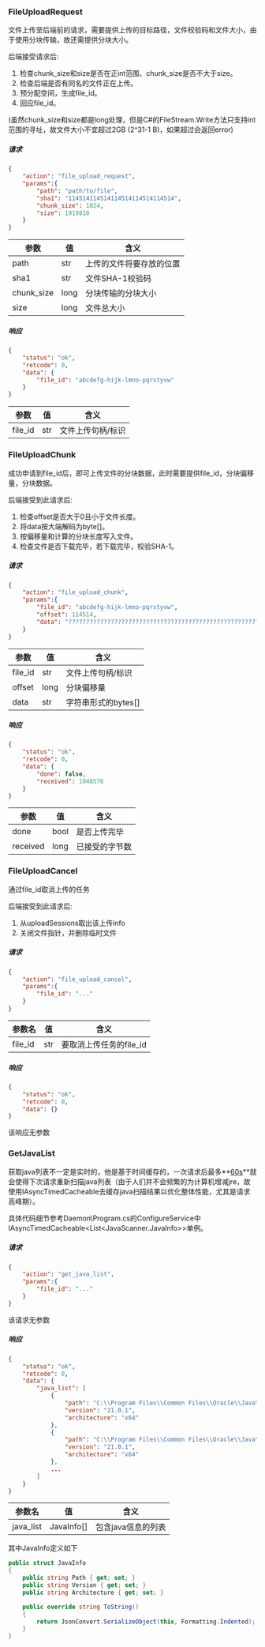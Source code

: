 ### FileUploadRequest

文件上传至后端前的请求，需要提供上传的目标路径，文件校验码和文件大小，由于使用分块传输，故还需提供分块大小。

后端接受请求后:

1. 检查chunk_size和size是否在正int范围、chunk_size是否不大于size。
2. 检查后端是否有同名的文件正在上传。
3. 预分配空间，生成file_id。
4. 回应file_id。

(虽然chunk_size和size都是long处理，但是C#的FileStream.Write方法只支持int范围的寻址，故文件大小不宜超过2GB (2^31-1 B)，如果超过会返回error)

##### 请求

```json
{
    "action": "file_upload_request",
    "params":{
        "path": "path/to/file",
        "sha1": "114514114514114514114514114514",
        "chunk_size": 1024,
        "size": 1919810
    }
}
```

| 参数       | 值   | 含义                     |
| ---------- | ---- | ------------------------ |
| path       | str  | 上传的文件将要存放的位置 |
| sha1       | str  | 文件SHA-1校验码          |
| chunk_size | long | 分块传输的分块大小       |
| size       | long | 文件总大小               |

##### 响应

```json
{
    "status": "ok",
    "retcode": 0,
    "data": {
        "file_id": "abcdefg-hijk-lmno-pqrstyvw"
    }
}
```

| 参数    | 值   | 含义              |
| ------- | ---- | ----------------- |
| file_id | str  | 文件上传句柄/标识 |



### FileUploadChunk

成功申请到file_id后，即可上传文件的分块数据，此时需要提供file_id，分块偏移量，分块数据。

后端接受到此请求后:

1. 检查offset是否大于0且小于文件长度。
2. 将data按大端解码为byte[]。
3. 按偏移量和计算的分块长度写入文件。
4. 检查文件是否下载完毕，若下载完毕，校验SHA-1。

##### 请求

```json
{
    "action": "file_upload_chunk",
    "params":{
        "file_id": "abcdefg-hijk-lmno-pqrstyvw",
        "offset": 114514,
        "data": "????????????????????????????????????????????????????????????????????????????????????????????????????????"
    }
}
```

| 参数    | 值   | 含义                |
| ------- | ---- | ------------------- |
| file_id | str  | 文件上传句柄/标识   |
| offset  | long | 分块偏移量          |
| data    | str  | 字符串形式的bytes[] |

##### 响应

```json
{
    "status": "ok",
    "retcode": 0,
    "data": {
        "done": false,
        "received": 1048576
    }
}
```

| 参数     | 值   | 含义           |
| -------- | ---- | -------------- |
| done     | bool | 是否上传完毕   |
| received | long | 已接受的字节数 |



### FileUploadCancel

通过file_id取消上传的任务

后端接受到此请求后:

1. 从uploadSessions取出该上传info
2. 关闭文件指针，并删除临时文件

##### 请求

```json
{
    "action": "file_upload_cancel",
    "params":{
        "file_id": "..."
    }
}
```

| 参数名  | 值   | 含义                    |
| ------- | ---- | ----------------------- |
| file_id | str  | 要取消上传任务的file_id |

##### 响应

```json
{
    "status": "ok",
    "retcode": 0,
    "data": {}
}
```

该响应无参数



### GetJavaList

获取java列表不一定是实时的，他是基于时间缓存的，一次请求后最多**<u>60s</u>**就会使得下次请求重新扫描java列表（由于人们并不会频繁的为计算机增减jre，故使用IAsyncTimedCacheable去缓存java扫描结果以优化整体性能，尤其是请求高峰期）。

具体代码细节参考Daemon\Program.cs的ConfigureService中IAsyncTimedCacheable<List<JavaScanner.JavaInfo>>单例。

##### 请求

```json
{
    "action": "get_java_list",
    "params":{
        "file_id": "..."
    }
}
```

该请求无参数

##### 响应

```json
{
    "status": "ok",
    "retcode": 0,
    "data": {
        "java_list": [
            {
                "path": "C:\\Program Files\\Common Files\\Oracle\\Java\\javapath\\java.exe",
                "version": "21.0.1",
                "architecture": "x64"
            },
            {
                "path": "C:\\Program Files\\Common Files\\Oracle\\Java\\javapath_target_233021531\\java.exe",
                "version": "21.0.1",
                "architecture": "x64"
            },
            ...
        ]
    }
}
```

| 参数名    | 值         | 含义               |
| --------- | ---------- | ------------------ |
| java_list | JavaInfo[] | 包含java信息的列表 |

其中JavaInfo定义如下

```c#
public struct JavaInfo
{
    public string Path { get; set; }
    public string Version { get; set; }
    public string Architecture { get; set; }

    public override string ToString()
    {
        return JsonConvert.SerializeObject(this, Formatting.Indented);
    }
}
```

